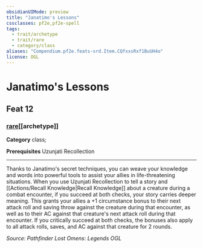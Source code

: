 ```yaml
---
obsidianUIMode: preview
title: "Janatimo's Lessons"
cssclasses: pf2e,pf2e-spell
tags:
  - trait/archetype
  - trait/rare
  - category/class
aliases: "Compendium.pf2e.feats-srd.Item.CQfxxsRxf1BuUH4o"
license: OGL
---
```

# Janatimo's Lessons
## Feat 12
### [rare](rare "Rare Rarity Trait")[[archetype]]

**Category** class; 



**Prerequisites** Uzunjati Recollection
* * *
Thanks to Janatimo's secret techniques, you can weave your knowledge and words into powerful tools to assist your allies in life-threatening situations. When you use Uzunjati Recollection to tell a story and [[Actions/Recall Knowledge|Recall Knowledge]] about a creature during a combat encounter, if you succeed at both checks, your story carries deeper meaning. This grants your allies a +1 circumstance bonus to their next attack roll and saving throw against the creature during that encounter, as well as to their AC against that creature's next attack roll during that encounter. If you critically succeed at both checks, the bonuses also apply to all attack rolls, saves, and AC against that creature for 2 rounds.

*Source: Pathfinder Lost Omens: Legends*
*OGL*